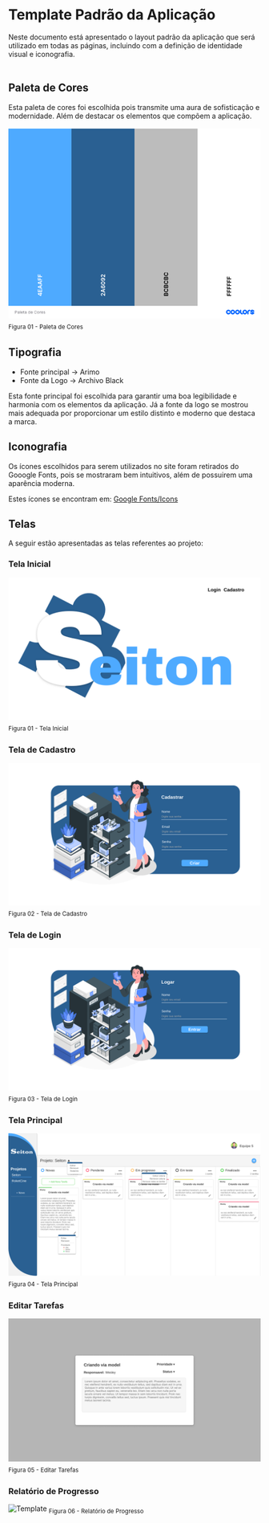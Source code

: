 # Template Padrão da Aplicação

Neste documento está apresentado o layout padrão da aplicação que será utilizado em todas as páginas, incluindo com a definição de identidade visual e iconografia.
<br><br>

## Paleta de Cores

Esta paleta de cores foi escolhida pois transmite uma aura de sofisticação e modernidade. Além de destacar os elementos que compõem a aplicação.
<br><br>
![Template](img/Paleta_Cores.png) <sub> Figura 01 - Paleta de Cores <sub>

## Tipografia

- Fonte principal -> Arimo
- Fonte da Logo -> Archivo Black

Esta fonte principal foi escolhida para garantir uma boa legibilidade e harmonia com os elementos da aplicação. Já a fonte da logo se mostrou mais adequada por proporcionar um estilo distinto e moderno que destaca a marca.

## Iconografia

Os ícones escolhidos para serem utilizados no site foram retirados do Gooogle Fonts, pois se mostraram bem intuitivos, além de possuirem uma aparência moderna.

Estes ícones se encontram em: [Google Fonts/Icons](https://fonts.google.com/icons)

## Telas
A seguir estão apresentadas as telas referentes ao projeto:

### Tela Inicial
![Template](img/Index.png) <sub> Figura 01 - Tela Inicial <sub>

### Tela de Cadastro
![Template](img/Tela_de_cadastro1.png) <sub> Figura 02 - Tela de Cadastro <sub>

### Tela de Login
![Template](img/Tela_de_login1.png) <sub> Figura 03 - Tela de Login <sub>

### Tela Principal
![Template](img/Tela_Principal1.png) <sub> Figura 04 - Tela Principal <sub>

### Editar Tarefas
![Template](img/Modal_da_tarefa1.png) <sub> Figura 05 - Editar Tarefas <sub>

### Relatório de Progresso
![Template](img/Modal_do_relatório1.png) <sub> Figura 06 - Relatório de Progresso <sub>
